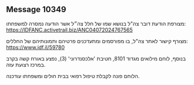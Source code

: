 ## Message 10349

מצורפת הודעת דובר צה"ל בנושא שמו של חלל צה״ל אשר הודעה נמסרה למשפחתו: https://IDFANC.activetrail.biz/ANC04072024767565

מצורף קישור לאתר צה"ל, בו מפורסמים ומתעדכנים פרטיהם ותמונותיהם של החללים:
https://www.idf.il/59780

בנוסף, לוחם מילואים מגדוד 8101, חטיבת 'אלכסנדרוני' (3), נפצע באורח קשה בקרב במרכז רצועת עזה. 

הלוחם פונה לקבלת טיפול רפואי בבית חולים ומשפחתו עודכנה.

